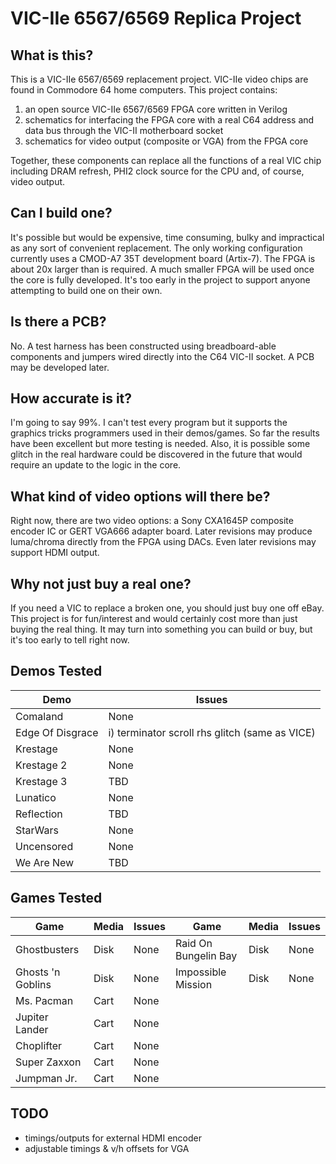 # VIC-IIe 6567/6569 Replica Project

## What is this?
This is a VIC-IIe 6567/6569 replacement project.  VIC-IIe video chips are found in Commodore 64 home computers. This project contains:

1) an open source VIC-IIe 6567/6569 FPGA core written in Verilog
2) schematics for interfacing the FPGA core with a real C64 address and data bus through the VIC-II motherboard socket
3) schematics for video output (composite or VGA) from the FPGA core

Together, these components can replace all the functions of a real VIC chip including DRAM refresh, PHI2 clock source for the CPU and, of course, video output.

## Can I build one?
It's possible but would be expensive, time consuming, bulky and impractical as any sort of convenient replacement.  The only working configuration currently uses a CMOD-A7 35T development board (Artix-7).  The FPGA is about 20x larger than is required.  A much smaller FPGA will be used once the core is fully developed.  It's too early in the project to support anyone attempting to build one on their own.

## Is there a PCB?
No.  A test harness has been constructed using breadboard-able components and jumpers wired directly into the C64 VIC-II socket. A PCB may be developed later.

## How accurate is it?
I'm going to say 99%. I can't test every program but it supports the graphics tricks programmers used in their demos/games.  So far the results have been excellent but more testing is needed.  Also, it is possible some glitch in the real hardware could be discovered in the future that would require an update to the logic in the core.

## What kind of video options will there be?
Right now, there are two video options:  a Sony CXA1645P composite encoder IC or GERT VGA666 adapter board.  Later revisions may produce luma/chroma directly from the FPGA using DACs.  Even later revisions may support HDMI output.

## Why not just buy a real one?
If you need a VIC to replace a broken one, you should just buy one off eBay. This project is for fun/interest and would certainly cost more than just buying the real thing.  It may turn into something you can build or buy, but it's too early to tell right now.

## Demos Tested
| Demo | Issues
|--|--|
| Comaland | None
| Edge Of Disgrace | i) terminator scroll rhs glitch (same as VICE)
| Krestage | None
| Krestage 2 | None
| Krestage 3 | TBD
| Lunatico | None
| Reflection | TBD
| StarWars | None
| Uncensored | None
| We Are New | TBD

## Games Tested
| Game | Media | Issues | Game | Media | Issues
|--|--|--|--|--|--|
| Ghostbusters | Disk | None | Raid On Bungelin Bay | Disk | None
| Ghosts 'n Goblins | Disk | None | Impossible Mission | Disk | None
| Ms. Pacman | Cart | None | | |
| Jupiter Lander | Cart | None | | |
| Choplifter | Cart | None | | |
| Super Zaxxon | Cart | None | | |
| Jumpman Jr. | Cart | None | | |

## TODO

* timings/outputs for external HDMI encoder
* adjustable timings & v/h offsets for VGA
